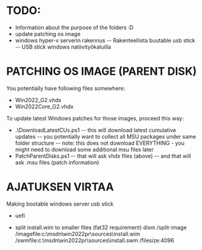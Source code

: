 # TODO:
- Information about the purpose of the folders :D
- update patching os image
- windows hyper-v serverin rakennus
-- Rakenteellista buutable usb stick
-- USB stick windows natiivityökaluilla

# PATCHING OS IMAGE (PARENT DISK)

You potentially have following files somewhere:

- Win2022_G2.vhdx
- Win2022Core_G2.vhdx

To update latest Windows patches for those images, proceed this way:
- .\DownloadLatestCUs.ps1
-- this will download latest cumulative updates
-- you potentially want to collect all MSU packages under same folder structure
-- note: this does not download EVERYTHING - you might need to download some additional msu files later
- PatchParentDisks.ps1
-- that will ask vhdx files (above)
-- and that will ask .msu files (patch information)

# AJATUKSEN VIRTAA

Making bootable windows server usb stick

- uefi

- split install.wim to smaller files (fat32 requirement)
dism /split-image /imagefile:c:\msdn\win2022pr\sources\install.wim /swmfile:c:\msdn\win2022pr\sources\install.swm /filesize:4096